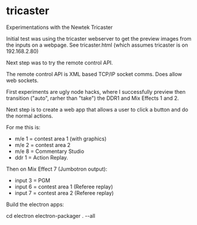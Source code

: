 # tricaster
Experimentations with the Newtek Tricaster

Initial test was using the tricaster webserver to get the preview images from the inputs on a webpage. See tricaster.html (which assumes tricaster is on 192.168.2.80)

Next step was to try the remote control API.

The remote control API is XML based TCP/IP socket comms. Does allow web sockets.

First experiments are ugly node hacks, where I successfully preview then transition ("auto", rarher than "take") the DDR1 and Mix Effects 1 and 2.

Next step is to create a web app that allows a user to click a button and do the normal actions.

For me this is:

* m/e 1 = contest area 1 (with graphics)
* m/e 2 = contest area 2
* m/e 8 = Commentary Studio
* ddr 1 = Action Replay.

Then on Mix Effect 7 (Jumbotron output):

* input 3 = PGM
* input 6 = contest area 1 (Referee replay)
* input 7 = contest area 2 (Referee replay)

Build the electron apps:

cd electron
electron-packager . --all